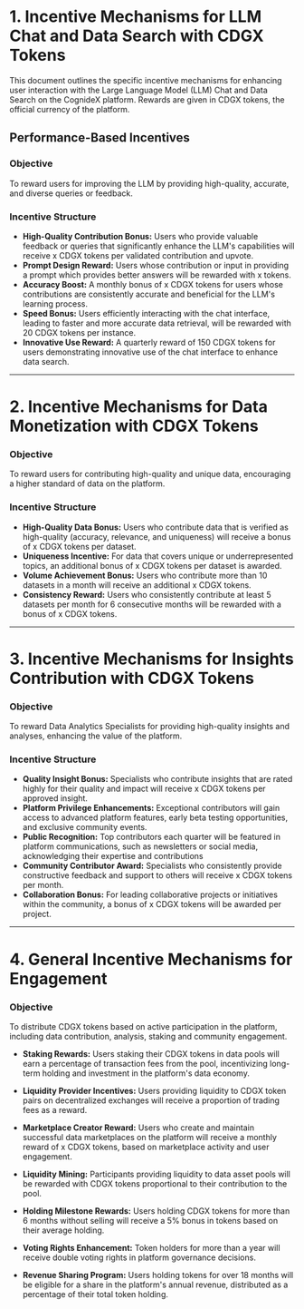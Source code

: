 

# 1. Incentive Mechanisms for LLM Chat and Data Search with CDGX Tokens

This document outlines the specific incentive mechanisms for enhancing user interaction with the Large Language Model (LLM) Chat and Data Search on the CognideX platform. Rewards are given in CDGX tokens, the official currency of the platform.

## Performance-Based Incentives

### Objective
To reward users for improving the LLM by providing high-quality, accurate, and diverse queries or feedback.

### Incentive Structure
- **High-Quality Contribution Bonus:** Users who provide valuable feedback or queries that significantly enhance the LLM's capabilities will receive x CDGX tokens per validated contribution and upvote.
- **Prompt Design Reward:** Users whose contribution or input in providing a prompt which provides better answers will be rewarded with x tokens.
- **Accuracy Boost:** A monthly bonus of x CDGX tokens for users whose contributions are consistently accurate and beneficial for the LLM's learning process.
- **Speed Bonus:** Users efficiently interacting with the chat interface, leading to faster and more accurate data retrieval, will be rewarded with 20 CDGX tokens per instance.
- **Innovative Use Reward:** A quarterly reward of 150 CDGX tokens for users demonstrating innovative use of the chat interface to enhance data search.


---

# 2. Incentive Mechanisms for Data Monetization with CDGX Tokens


### Objective
To reward users for contributing high-quality and unique data, encouraging a higher standard of data on the platform.

### Incentive Structure
- **High-Quality Data Bonus:** Users who contribute data that is verified as high-quality (accuracy, relevance, and uniqueness) will receive a bonus of x CDGX tokens per dataset.
- **Uniqueness Incentive:** For data that covers unique or underrepresented topics, an additional bonus of x CDGX tokens per dataset is awarded.
- **Volume Achievement Bonus:** Users who contribute more than 10 datasets in a month will receive an additional x CDGX tokens.
- **Consistency Reward:** Users who consistently contribute at least 5 datasets per month for 6 consecutive months will be rewarded with a bonus of x CDGX tokens.

---

# 3. Incentive Mechanisms for Insights Contribution with CDGX Tokens

### Objective
To reward Data Analytics Specialists for providing high-quality insights and analyses, enhancing the value of the platform.

### Incentive Structure
- **Quality Insight Bonus:** Specialists who contribute insights that are rated highly for their quality and impact will receive x CDGX tokens per approved insight.
- **Platform Privilege Enhancements:** Exceptional contributors will gain access to advanced platform features, early beta testing opportunities, and exclusive community events.
- **Public Recognition:** Top contributors each quarter will be featured in platform communications, such as newsletters or social media, acknowledging their expertise and contributions
- **Community Contributor Award:** Specialists who consistently provide constructive feedback and support to others will receive x CDGX tokens per month.
- **Collaboration Bonus:** For leading collaborative projects or initiatives within the community, a bonus of x CDGX tokens will be awarded per project.

---

# 4. General Incentive Mechanisms for Engagement


### Objective
To distribute CDGX tokens based on active participation in the platform, including data contribution, analysis, staking and community engagement.

- **Staking Rewards:** Users staking their CDGX tokens in data pools will earn a percentage of transaction fees from the pool, incentivizing long-term holding and investment in the platform's data economy.
- **Liquidity Provider Incentives:** Users providing liquidity to CDGX token pairs on decentralized exchanges will receive a proportion of trading fees as a reward.

- **Marketplace Creator Reward:** Users who create and maintain successful data marketplaces on the platform will receive a monthly reward of x CDGX tokens, based on marketplace activity and user engagement.
- **Liquidity Mining:** Participants providing liquidity to data asset pools will be rewarded with CDGX tokens proportional to their contribution to the pool.

- **Holding Milestone Rewards:** Users holding CDGX tokens for more than 6 months without selling will receive a 5% bonus in tokens based on their average holding.
- **Voting Rights Enhancement:** Token holders for more than a year will receive double voting rights in platform governance decisions.
- **Revenue Sharing Program:** Users holding tokens for over 18 months will be eligible for a share in the platform's annual revenue, distributed as a percentage of their total token holding.


